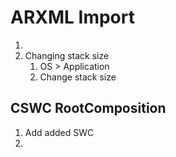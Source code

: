 # ARXML Import
1. 
1. Changing stack size
    1. OS > Application
    1. Change stack size

## CSWC RootComposition
1. Add added SWC
1. 